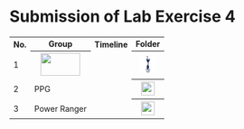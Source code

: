 # Submission of Lab Exercise 4

<table>
  <tr>
    <th>No.</th>
    <th>Group</th>
    <th>Timeline</th>
    <th>Folder</th>
  </tr>
  <tr>
    <td>1</td>
    <th><a href="submissions/lab4/Capybara"><img src="../../project/images/Untitled%20design%20(1).gif" width="70px" height="40px"></a></th>
    <td></td>
    <th><a href="submissions/lab4/Capybara"><img src="../../project/images/Tottenham-Hotspur.jpg" width="30px" height="30px"></a></th>
  </tr>
  <tr>
    <td>2</td>
    <td>PPG</td>
    <td></td>
    <th><a href="submissions/lab4"><img src="../../project/images/floder.png" width="24px" height="24px"></a></th>
  </tr>
  <tr>
    <td>3</td>
    <td>Power Ranger</td>
    <td></td>
    <th><a href="submissions/lab4"><img src="../../project/images/folder.png" width="24px" height="24px"></a></th>
  </tr>
</table>
